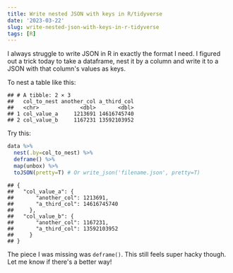 ```yaml
---
title: Write nested JSON with keys in R/tidyverse
date: '2023-03-22'
slug: write-nested-json-with-keys-in-r-tidyverse
tags: [R]
---
```




I always struggle to write JSON in R in exactly the format I need. I figured out a trick today to take a dataframe, nest it by a column and write it to a JSON with that column's values as keys.

To nest a table like this:


```
## # A tibble: 2 × 3
##   col_to_nest another_col a_third_col
##   <chr>             <dbl>       <dbl>
## 1 col_value_a     1213691 14616745740
## 2 col_value_b     1167231 13592103952
```


Try this:


```r
data %>%
  nest(.by=col_to_nest) %>%
  deframe() %>%
  map(unbox) %>%
  toJSON(pretty=T) # Or write_json('filename.json', pretty=T)
```

```
## {
##   "col_value_a": {
##       "another_col": 1213691,
##       "a_third_col": 14616745740
##     },
##   "col_value_b": {
##       "another_col": 1167231,
##       "a_third_col": 13592103952
##     }
## }
```

The piece I was missing was `deframe()`. This still feels super hacky though. Let me know if there's a better way!
